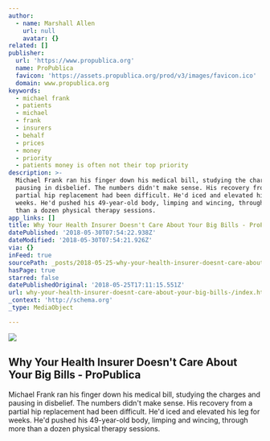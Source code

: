 ```yaml
---
author:
  - name: Marshall Allen
    url: null
    avatar: {}
related: []
publisher:
  url: 'https://www.propublica.org'
  name: ProPublica
  favicon: 'https://assets.propublica.org/prod/v3/images/favicon.ico'
  domain: www.propublica.org
keywords:
  - michael frank
  - patients
  - michael
  - frank
  - insurers
  - behalf
  - prices
  - money
  - priority
  - patients money is often not their top priority
description: >-
  Michael Frank ran his finger down his medical bill, studying the charges and
  pausing in disbelief. The numbers didn't make sense. His recovery from a
  partial hip replacement had been difficult. He'd iced and elevated his leg for
  weeks. He'd pushed his 49-year-old body, limping and wincing, through more
  than a dozen physical therapy sessions.
app_links: []
title: Why Your Health Insurer Doesn't Care About Your Big Bills - ProPublica
datePublished: '2018-05-30T07:54:22.938Z'
dateModified: '2018-05-30T07:54:21.926Z'
via: {}
inFeed: true
sourcePath: _posts/2018-05-25-why-your-health-insurer-doesnt-care-about-your-big-bills-.md
hasPage: true
starred: false
datePublishedOriginal: '2018-05-25T17:11:15.551Z'
url: why-your-health-insurer-doesnt-care-about-your-big-bills-/index.html
_context: 'http://schema.org'
_type: MediaObject

---
```

<article style=""><img src="https://imgflo.herokuapp.com/graph/2b2431f8e7ba7b0/d47150a3e25a51b69d055e50440f5133/noop.jpg?input=https%3A%2F%2Fassets.propublica.org%2Fimages%2Farticles%2F20180525-michael-frank-insurance-og.jpg%3F1527238815" /><h1>Why Your Health Insurer Doesn't Care About Your Big Bills - ProPublica</h1><p>Michael Frank ran his finger down his medical bill, studying the charges and pausing in disbelief. The numbers didn't make sense. His recovery from a partial hip replacement had been difficult. He'd iced and elevated his leg for weeks. He'd pushed his 49-year-old body, limping and wincing, through more than a dozen physical therapy sessions.</p></article>